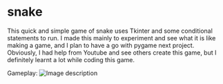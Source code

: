 # snake
This quick and simple game of snake uses Tkinter and some conditional statements to run. I made this mainly to experiment and see what it is like making a game, and I plan to have a go with pygame next project. Obviously, I had help from Youtube and see others create this game, but I definitely learnt a lot while coding this game.

Gameplay:
![Image description](https://drive.google.com/uc?export=view&id=1MDBGVFnis9aEgI0HXn6F4AIdz8QWabPf)
